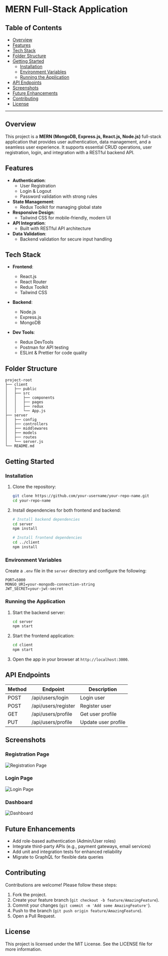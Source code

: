 # MERN Full-Stack Application

## Table of Contents
- [Overview](#overview)
- [Features](#features)
- [Tech Stack](#tech-stack)
- [Folder Structure](#folder-structure)
- [Getting Started](#getting-started)
  - [Installation](#installation)
  - [Environment Variables](#environment-variables)
  - [Running the Application](#running-the-application)
- [API Endpoints](#api-endpoints)
- [Screenshots](#screenshots)
- [Future Enhancements](#future-enhancements)
- [Contributing](#contributing)
- [License](#license)

---

## Overview
This project is a **MERN (MongoDB, Express.js, React.js, Node.js)** full-stack application that provides user authentication, data management, and a seamless user experience. It supports essential CRUD operations, user registration, login, and integration with a RESTful backend API.

## Features
- **Authentication**:
  - User Registration
  - Login & Logout
  - Password validation with strong rules
- **State Management**:
  - Redux Toolkit for managing global state
- **Responsive Design**:
  - Tailwind CSS for mobile-friendly, modern UI
- **API Integration**:
  - Built with RESTful API architecture
- **Data Validation**:
  - Backend validation for secure input handling

## Tech Stack
- **Frontend**:
  - React.js
  - React Router
  - Redux Toolkit
  - Tailwind CSS

- **Backend**:
  - Node.js
  - Express.js
  - MongoDB

- **Dev Tools**:
  - Redux DevTools
  - Postman for API testing
  - ESLint & Prettier for code quality

## Folder Structure
```
project-root
├── client
│   ├── public
│   ├── src
│   │   ├── components
│   │   ├── pages
│   │   ├── redux
│   │   └── App.js
├── server
│   ├── config
│   ├── controllers
│   ├── middlewares
│   ├── models
│   ├── routes
│   └── server.js
└── README.md
```

## Getting Started
### Installation
1. Clone the repository:
   ```bash
   git clone https://github.com/your-username/your-repo-name.git
   cd your-repo-name
   ```
2. Install dependencies for both frontend and backend:
   ```bash
   # Install backend dependencies
   cd server
   npm install

   # Install frontend dependencies
   cd ../client
   npm install
   ```

### Environment Variables
Create a `.env` file in the `server` directory and configure the following:
```
PORT=5000
MONGO_URI=your-mongodb-connection-string
JWT_SECRET=your-jwt-secret
```

### Running the Application
1. Start the backend server:
   ```bash
   cd server
   npm start
   ```
2. Start the frontend application:
   ```bash
   cd client
   npm start
   ```
3. Open the app in your browser at `http://localhost:3000`.

## API Endpoints
| Method | Endpoint          | Description              |
|--------|-------------------|--------------------------|
| POST   | /api/users/login  | Login user              |
| POST   | /api/users/register | Register user          |
| GET    | /api/users/profile | Get user profile       |
| PUT    | /api/users/profile | Update user profile    |

## Screenshots
### Registration Page
![Registration Page](https://via.placeholder.com/800x400?text=Registration+Page)

### Login Page
![Login Page](https://via.placeholder.com/800x400?text=Login+Page)

### Dashboard
![Dashboard](https://via.placeholder.com/800x400?text=Dashboard)

## Future Enhancements
- Add role-based authentication (Admin/User roles)
- Integrate third-party APIs (e.g., payment gateways, email services)
- Add unit and integration tests for enhanced reliability
- Migrate to GraphQL for flexible data queries

## Contributing
Contributions are welcome! Please follow these steps:
1. Fork the project.
2. Create your feature branch (`git checkout -b feature/AmazingFeature`).
3. Commit your changes (`git commit -m 'Add some AmazingFeature'`).
4. Push to the branch (`git push origin feature/AmazingFeature`).
5. Open a Pull Request.

## License
This project is licensed under the MIT License. See the LICENSE file for more information.
